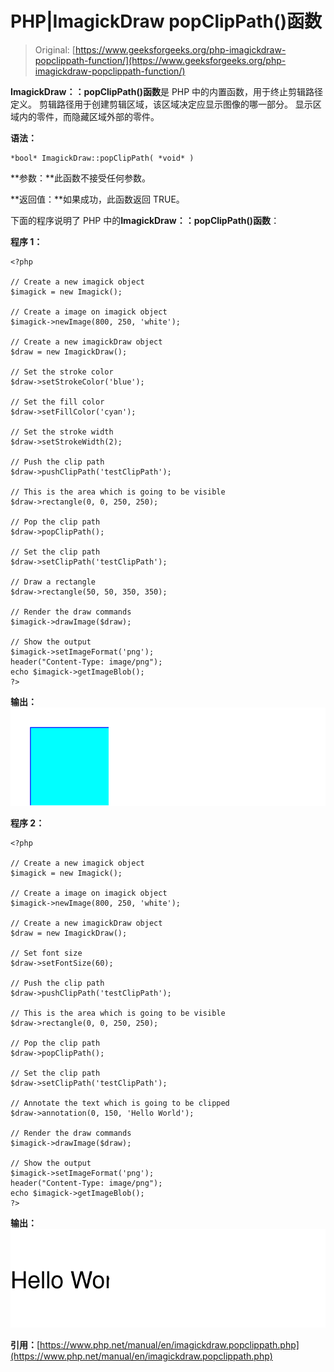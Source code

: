 # PHP|ImagickDraw popClipPath()函数

> Original: [https://www.geeksforgeeks.org/php-imagickdraw-popclippath-function/](https://www.geeksforgeeks.org/php-imagickdraw-popclippath-function/)

**ImagickDraw：：popClipPath()函数**是 PHP 中的内置函数，用于终止剪辑路径定义。 剪辑路径用于创建剪辑区域，该区域决定应显示图像的哪一部分。 显示区域内的零件，而隐藏区域外部的零件。

**语法：**

```
*bool* ImagickDraw::popClipPath( *void* )
```

**参数：**此函数不接受任何参数。

**返回值：**如果成功，此函数返回 TRUE。

下面的程序说明了 PHP 中的**ImagickDraw：：popClipPath()函数**：

**程序 1：**

```
<?php

// Create a new imagick object
$imagick = new Imagick();

// Create a image on imagick object
$imagick->newImage(800, 250, 'white');

// Create a new imagickDraw object
$draw = new ImagickDraw();

// Set the stroke color
$draw->setStrokeColor('blue');

// Set the fill color
$draw->setFillColor('cyan');

// Set the stroke width
$draw->setStrokeWidth(2);

// Push the clip path
$draw->pushClipPath('testClipPath');

// This is the area which is going to be visible
$draw->rectangle(0, 0, 250, 250);

// Pop the clip path
$draw->popClipPath();

// Set the clip path
$draw->setClipPath('testClipPath');

// Draw a rectangle
$draw->rectangle(50, 50, 350, 350);

// Render the draw commands
$imagick->drawImage($draw);

// Show the output
$imagick->setImageFormat('png');
header("Content-Type: image/png");
echo $imagick->getImageBlob();
?>
```

**输出：**
![](img/9d6bf21ccdb3b9c76804a252edca66bf.png)

**程序 2：**

```
<?php

// Create a new imagick object
$imagick = new Imagick();

// Create a image on imagick object
$imagick->newImage(800, 250, 'white');

// Create a new imagickDraw object
$draw = new ImagickDraw();

// Set font size
$draw->setFontSize(60);

// Push the clip path
$draw->pushClipPath('testClipPath');

// This is the area which is going to be visible
$draw->rectangle(0, 0, 250, 250);

// Pop the clip path
$draw->popClipPath();

// Set the clip path
$draw->setClipPath('testClipPath');

// Annotate the text which is going to be clipped
$draw->annotation(0, 150, 'Hello World');

// Render the draw commands
$imagick->drawImage($draw);

// Show the output
$imagick->setImageFormat('png');
header("Content-Type: image/png");
echo $imagick->getImageBlob();
?>
```

**输出：**
![](img/3cf41ef0c248ef4f6469c46dc700647c.png)

**引用：**[https://www.php.net/manual/en/imagickdraw.popclippath.php](https://www.php.net/manual/en/imagickdraw.popclippath.php)